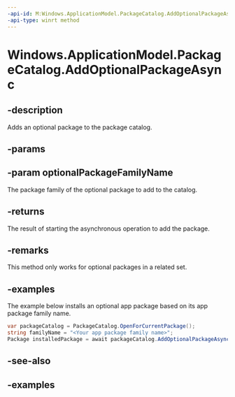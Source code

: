 ```yaml
---
-api-id: M:Windows.ApplicationModel.PackageCatalog.AddOptionalPackageAsync(System.String)
-api-type: winrt method
---
```


<!-- Method syntax.
public IAsyncOperation<PackageCatalogAddOptionalPackageResult> PackageCatalog.AddOptionalPackageAsync(String optionalPackageFamilyName)
-->

# Windows.ApplicationModel.PackageCatalog.AddOptionalPackageAsync

## -description
Adds an optional package to the package catalog.

## -params

## -param optionalPackageFamilyName
The package family of the optional package to add to the catalog.

## -returns
The result of starting the asynchronous operation to add the package.

## -remarks
This method only works for optional packages in a related set.

## -examples
The example below installs an optional app package based on its app package family name.

```csharp
var packageCatalog = PackageCatalog.OpenForCurrentPackage();
string familyName = "<Your app package family name>";
Package installedPackage = await packageCatalog.AddOptionalPackageAsync(familyName);
```

## -see-also

## -examples
